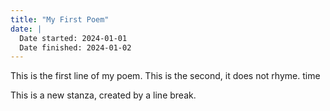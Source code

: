 ```yaml
---
title: "My First Poem"
date: |
  Date started: 2024-01-01
  Date finished: 2024-01-02
---
```

This is the first line of my poem.
This is the second, it does not rhyme.
time

This is a new stanza,
created by a line break.